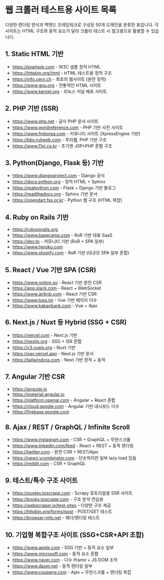 # 웹 크롤러 테스트용 사이트 목록

다양한 렌더링 방식과 백엔드 프레임워크로 구성된 50개 도메인을 분류한 표입니다. 각 사이트는 HTML 구조와 동적 요소가 달라 크롤러 테스트 시 참고용으로 활용할 수 있습니다.

## 1. Static HTML 기반
- https://example.com - W3C 샘플 정적 HTML
- https://httpbin.org/html - HTML 테스트용 정적 구조
- https://info.cern.ch - 최초의 웹사이트 (완전 정적)
- https://www.gnu.org - 전통적인 HTML 사이트
- https://www.kernel.org - 리눅스 커널 배포 사이트

## 2. PHP 기반 (SSR)
- https://www.php.net - 공식 PHP 문서 사이트
- https://www.wordreference.com - PHP 기반 사전 사이트
- https://www.fmkorea.com - 커뮤니티 사이트 (XpressEngine 기반)
- https://bbs.ruliweb.com - 루리웹, PHP 기반 구조
- https://www.11st.co.kr - 초기엔 JSP+PHP 혼합 구조

## 3. Python(Django, Flask 등) 기반
- https://www.djangoproject.com - Django 공식
- https://docs.python.org - 정적 HTML + Sphinx
- https://realpython.com - Flask + Django 기반 블로그
- https://readthedocs.org - Sphinx 기반 문서
- https://opendart.fss.or.kr - Python 웹 구조 (HTML 복잡)

## 4. Ruby on Rails 기반
- https://rubyonrails.org
- https://www.basecamp.com - RoR 기반 대표 SaaS
- https://dev.to - 커뮤니티 기반 (RoR + SPA 일부)
- https://www.heroku.com
- https://www.shopify.com - RoR 기반 (대규모 SPA 일부 혼합)

## 5. React / Vue 기반 SPA (CSR)
- https://www.notion.so - React 기반 완전 CSR
- https://app.slack.com - React + WebSocket
- https://www.airbnb.com - React 기반 CSR
- https://www.toss.im - Vue 기반 페이지 다수
- https://www.kakaobank.com - Vue + Ajax

## 6. Next.js / Nuxt 등 Hybrid (SSG + CSR)
- https://vercel.com - Next.js 기반
- https://nextjs.org - SSG + ISR 혼합
- https://v3.vuejs.org - Nuxt 기반
- https://swr.vercel.app - Next.js 기반 문서
- https://tailwindcss.com - Next 기반 정적 + 동적

## 7. Angular 기반 CSR
- https://angular.io
- https://material.angular.io
- https://platform.openai.com - Angular + React 혼합
- https://cloud.google.com - Angular 기반 대시보드 다수
- https://firebase.google.com

## 8. Ajax / REST / GraphQL / Infinite Scroll
- https://www.instagram.com - CSR + GraphQL + 무한스크롤
- https://www.linkedin.com/feed - React + REST + 동적 렌더링
- https://twitter.com - 완전 CSR + REST/Ajax
- https://news.ycombinator.com - 단순하지만 일부 lazy load 있음
- https://reddit.com - CSR + GraphQL

## 9. 테스트/특수 구조 사이트
- https://quotes.toscrape.com - Scrapy 튜토리얼용 SSR 사이트
- https://books.toscrape.com - 구조 분석 연습용
- https://webscraper.io/test-sites - 다양한 구조 제공
- https://httpbin.org/forms/post - POST/GET 테스트
- https://browser-info.net - 헤더/렌더링 테스트

## 10. 기업형 복합구조 사이트 (SSG+CSR+API 조합)
- https://www.apple.com - SSG 기반 + 동적 요소 일부
- https://www.microsoft.com - 동적 요소 혼합
- https://www.naver.com - 다수 iframe + JS DOM 조작
- https://www.daum.net - 동적 렌더링 일부
- https://www.coupang.com - Ajax + 무한스크롤 + 렌더링 복잡
